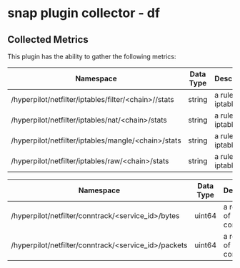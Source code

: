 # snap plugin collector - df

## Collected Metrics
This plugin has the ability to gather the following metrics:


Namespace | Data Type | Description
----------|-----------|-----------------------
/hyperpilot/netfilter/iptables/filter/\<chain\>//stats| string | a rule of iptables
/hyperpilot/netfilter/iptables/nat/\<chain\>/stats| string | a rule of iptables
/hyperpilot/netfilter/iptables/mangle/\<chain\>/stats| string | a rule of iptables
/hyperpilot/netfilter/iptables/raw/\<chain\>/stats| string | a rule of iptables

<!-- FIXME classify metrics -->
<!-- /hyperpilot/netfilter/iptables/raw/\<chain\>/\<target\>/\<protocol\>/stats| string | a rule of iptables -->


Namespace | Data Type | Description
----------|-----------|-----------------------
/hyperpilot/netfilter/conntrack/\<service_id\>/bytes   | uint64 | a records of conntrack
/hyperpilot/netfilter/conntrack/\<service_id\>/packets | uint64 | a records of conntrack
